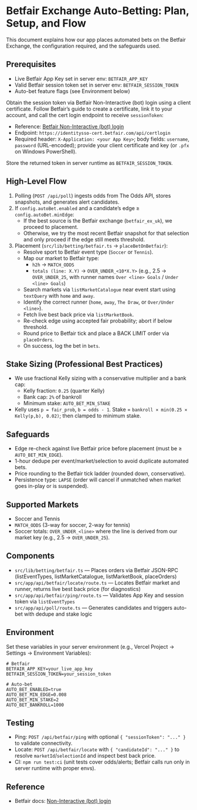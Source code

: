 # Betfair Exchange Auto-Betting: Plan, Setup, and Flow

This document explains how our app places automated bets on the Betfair Exchange, the configuration required, and the safeguards used.

## Prerequisites

- Live Betfair App Key set in server env: `BETFAIR_APP_KEY`
- Valid Betfair session token set in server env: `BETFAIR_SESSION_TOKEN`
- Auto-bet feature flags (see Environment below)

Obtain the session token via Betfair Non-Interactive (bot) login using a client certificate. Follow Betfair’s guide to create a certificate, link it to your account, and call the cert login endpoint to receive `sessionToken`:

- Reference: [Betfair Non-Interactive (bot) login](https://betfair-developer-docs.atlassian.net/wiki/spaces/1smk3cen4v3yomq5qye0ni/pages/2687915/Non-Interactive+bot+login#Non-Interactive(bot)login-CreatingaSelfSignedCertificate)
- Endpoint: `https://identitysso-cert.betfair.com/api/certlogin`
- Required header: `X-Application: <your App Key>`; body fields: `username`, `password` (URL-encoded); provide your client certificate and key (or `.pfx` on Windows PowerShell).

Store the returned token in server runtime as `BETFAIR_SESSION_TOKEN`.

## High-Level Flow

1) Polling (`POST /api/poll`) ingests odds from The Odds API, stores snapshots, and generates alert candidates.
2) If `config.autoBet.enabled` and a candidate’s edge ≥ `config.autoBet.minEdge`:
   - If the best source is the Betfair exchange (`betfair_ex_uk`), we proceed to placement.
   - Otherwise, we try the most recent Betfair snapshot for that selection and only proceed if the edge still meets threshold.
3) Placement (`src/lib/betting/betfair.ts` → `placeBetOnBetfair`):
   - Resolve sport to Betfair event type (`Soccer` or `Tennis`).
   - Map our market to Betfair type:
     - `h2h` → `MATCH_ODDS`
     - `totals (line: X.Y)` → `OVER_UNDER_<10*X.Y>` (e.g., 2.5 → `OVER_UNDER_25`, with runner names `Over <line> Goals` / `Under <line> Goals`)
   - Search markets via `listMarketCatalogue` near event start using `textQuery` with `home` and `away`.
   - Identify the correct runner (`home`, `away`, `The Draw`, or `Over/Under <line>`).
   - Fetch live best back price via `listMarketBook`.
   - Re-check edge using accepted fair probability; abort if below threshold.
   - Round price to Betfair tick and place a BACK LIMIT order via `placeOrders`.
   - On success, log the bet in `bets`.

## Stake Sizing (Professional Best Practices)

- We use fractional Kelly sizing with a conservative multiplier and a bank cap:
  - Kelly fraction: `0.25` (quarter Kelly)
  - Bank cap: `2%` of bankroll
  - Minimum stake: `AUTO_BET_MIN_STAKE`
- Kelly uses `p = fair_prob`, `b = odds - 1`. Stake = `bankroll × min(0.25 × Kelly(p,b), 0.02)`; then clamped to minimum stake.

## Safeguards

- Edge re-check against live Betfair price before placement (must be ≥ `AUTO_BET_MIN_EDGE`).
- 1-hour dedupe per event/market/selection to avoid duplicate automated bets.
- Price rounding to the Betfair tick ladder (rounded down, conservative).
- Persistence type: `LAPSE` (order will cancel if unmatched when market goes in-play or is suspended).

## Supported Markets

- Soccer and Tennis
- `MATCH_ODDS` (3-way for soccer, 2-way for tennis)
- Soccer totals: `OVER_UNDER_<line>` where the line is derived from our market key (e.g., 2.5 → `OVER_UNDER_25`).

## Components

- `src/lib/betting/betfair.ts` — Places orders via Betfair JSON-RPC (listEventTypes, listMarketCatalogue, listMarketBook, placeOrders)
- `src/app/api/betfair/locate/route.ts` — Locates Betfair market and runner, returns live best back price (for diagnostics)
- `src/app/api/betfair/ping/route.ts` — Validates App Key and session token via `listEventTypes`
- `src/app/api/poll/route.ts` — Generates candidates and triggers auto-bet with dedupe and stake logic

## Environment

Set these variables in your server environment (e.g., Vercel Project → Settings → Environment Variables):

```
# Betfair
BETFAIR_APP_KEY=your_live_app_key
BETFAIR_SESSION_TOKEN=your_session_token

# Auto-bet
AUTO_BET_ENABLED=true
AUTO_BET_MIN_EDGE=0.008
AUTO_BET_MIN_STAKE=2
AUTO_BET_BANKROLL=1000
```

## Testing

- Ping: `POST /api/betfair/ping` with optional `{ "sessionToken": "..." }` to validate connectivity.
- Locate: `POST /api/betfair/locate` with `{ "candidateId": "..." }` to resolve `marketId`/`selectionId` and inspect best back price.
- CI: `npm run test:ci` (unit tests cover odds/alerts; Betfair calls run only in server runtime with proper envs).

## Reference

- Betfair docs: [Non-Interactive (bot) login](https://betfair-developer-docs.atlassian.net/wiki/spaces/1smk3cen4v3yomq5qye0ni/pages/2687915/Non-Interactive+bot+login#Non-Interactive(bot)login-CreatingaSelfSignedCertificate)

